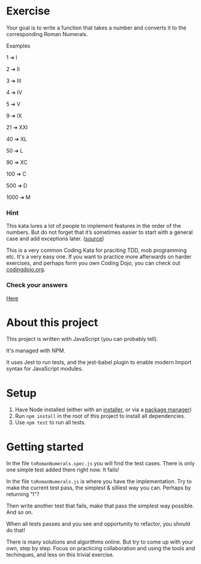 # Exercise

Your goal is to write a function that takes a number and converts it to the corresponding Roman Numerals.

Examples

1 ➔ I

2 ➔ II

3 ➔ III

4 ➔ IV

5 ➔ V

9 ➔ IX

21 ➔ XXI

40 ➔ XL

50 ➔ L

90 ➔ XC

100 ➔ C

500 ➔ D

1000 ➔ M

### Hint

This kata lures a lot of people to implement features in the order of the numbers. But do not forget that it’s sometimes easier to start with a general case and add exceptions later. ([source](https://kata-log.rocks/roman-numerals-kata))

This is a very common Coding Kata for praciting TDD, mob programming etc. It's a very easy one. If you want to practice more afterwards on harder exercises, and perhaps form you own Coding Dojo, you can check out [codingdojo.org](https://codingdojo.org/).

### Check your answers

[Here](https://www.calculatorsoup.com/calculators/conversions/roman-numeral-converter.php)

# About this project

This project is written with JavaScript (you can probably tell).

It's managed with NPM.

It uses Jest to run tests, and the jest-babel plugin to enable modern Import syntax for JavaScript modules.

# Setup

1. Have Node installed (either with an [installer](https://nodejs.org/en/download/), or via a [package manager](https://nodejs.org/en/download/package-manager))
2. Run `npm install` in the root of this project to install all dependencies.
3. Use `npm test` to run all tests.

# Getting started

In the file `toRomanNumerals.spec.js` you will find the test cases. There is only one simple test added there right now. It fails!

In the file `toRomanNumerals.js` is where you have the implementation. Try to make the current test pass, the simplest & silliest way you can. Perhaps by returning "I"?

Then write another test that fails, make that pass the simplest way possible. And so on.

When all tests passes and you see and opportunity to refactor, you should do that!

There is many solutions and algorithms online. But try to come up with your own, step by step. Focus on practicing collaboration and using the tools and techinques, and less on this trivial exercise.
